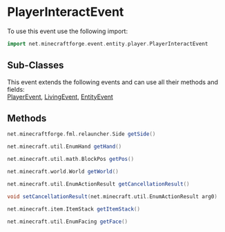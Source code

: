 # PlayerInteractEvent

To use this event use the following import:
```groovy
import net.minecraftforge.event.entity.player.PlayerInteractEvent
```

## Sub-Classes
This event extends the following events and can use all their methods and fields: <br>
[PlayerEvent](../player_event/player_event.md), [LivingEvent](../living_event/living_event.md), [EntityEvent](../entity_event/entity_event.md)

## Methods
```groovy
net.minecraftforge.fml.relauncher.Side getSide()
```

```groovy
net.minecraft.util.EnumHand getHand()
```

```groovy
net.minecraft.util.math.BlockPos getPos()
```

```groovy
net.minecraft.world.World getWorld()
```

```groovy
net.minecraft.util.EnumActionResult getCancellationResult()
```

```groovy
void setCancellationResult(net.minecraft.util.EnumActionResult arg0)
```

```groovy
net.minecraft.item.ItemStack getItemStack()
```

```groovy
net.minecraft.util.EnumFacing getFace()
```

